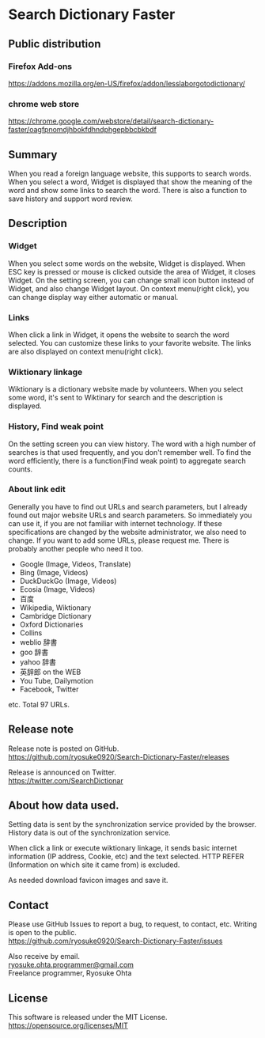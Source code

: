 # Search Dictionary Faster
## Public distribution
### Firefox Add-ons
https://addons.mozilla.org/en-US/firefox/addon/lesslaborgotodictionary/
### chrome web store
https://chrome.google.com/webstore/detail/search-dictionary-faster/oagfpnomdjhbokfdhndphgepbbcbkbdf

## Summary
When you read a foreign language website, this supports to search words. When you select a word, Widget is displayed that show the meaning of the word and show some links to search the word. There is also a function to save history and support word review.

## Description
### Widget
When you select some words on the website, Widget is displayed. When ESC key is pressed or mouse is clicked outside the area of Widget, it closes Widget. On the setting screen, you can change small icon button instead of Widget, and also change Widget layout. On context menu(right click), you can change display way either automatic or manual.

### Links
When click a link in Widget, it opens the website to search the word selected. You can customize these links to your favorite website. The links are also displayed on context menu(right click).

### Wiktionary linkage
Wiktionary is a dictionary website made by volunteers. When you select some word, it's sent to Wiktinary for search and the description is displayed.

### History, Find weak point
On the setting screen you can view history. The word with a high number of searches is that used frequently, and you don't remember well. To find the word efficiently, there is a function(Find weak point) to aggregate search counts.

### About link edit
Generally you have to find out URLs and search parameters, but I already found out major website URLs and search parameters. So immediately you can use it, if you are not familiar with internet technology. If these specifications are changed by the website administrator, we also need to change. If you want to add some URLs, please request me. There is probably another people who need it too.

* Google (Image, Videos, Translate)
* Bing (Image, Videos)
* DuckDuckGo (Image, Videos)
* Ecosia (Image, Videos)
* 百度
* Wikipedia, Wiktionary
* Cambridge Dictionary
* Oxford Dictionaries
* Collins
* weblio 辞書
* goo 辞書
* yahoo 辞書
* 英辞郎 on the WEB
* You Tube, Dailymotion
* Facebook, Twitter

etc. Total 97 URLs.

## Release note
Release note is posted on GitHub.  
https://github.com/ryosuke0920/Search-Dictionary-Faster/releases  

Release is announced on Twitter.  
https://twitter.com/SearchDictionar

## About how data used.
Setting data is sent by the synchronization service provided by the browser. History data is out of the synchronization service.  

When click a link or execute wiktionary linkage, it sends basic internet information (IP address, Cookie, etc) and the text selected. HTTP REFER (Information on which site it came from) is excluded.  

As needed download favicon images and save it.  

## Contact
Please use GitHub Issues to report a bug, to request, to contact, etc. Writing is open to the public.  
https://github.com/ryosuke0920/Search-Dictionary-Faster/issues  

Also receive by email.  
ryosuke.ohta.programmer@gmail.com  
Freelance programmer, Ryosuke Ohta  

## License
This software is released under the MIT License.  
https://opensource.org/licenses/MIT

